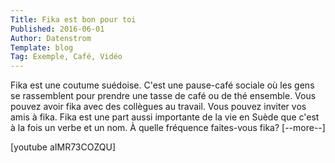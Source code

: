 ```yaml
---
Title: Fika est bon pour toi
Published: 2016-06-01
Author: Datenstrom
Template: blog
Tag: Exemple, Café, Vidéo
---
```

Fika est une coutume suédoise. C'est une pause-café sociale où les gens se rassemblent pour prendre une tasse de café ou de thé ensemble. Vous pouvez avoir fika avec des collègues au travail. Vous pouvez inviter vos amis à fika. Fika est une part aussi importante de la vie en Suède que c'est à la fois un verbe et un nom. À quelle fréquence faites-vous fika? [--more--]

[youtube aIMR73COZQU]